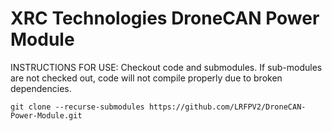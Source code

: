 # XRC Technologies DroneCAN Power Module

INSTRUCTIONS FOR USE: 
Checkout code and submodules. If sub-modules are not checked out, code will not compile properly due to broken dependencies.
```
git clone --recurse-submodules https://github.com/LRFPV2/DroneCAN-Power-Module.git
```

